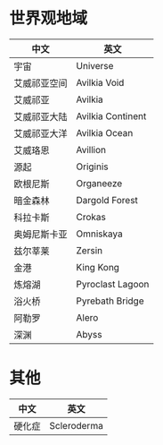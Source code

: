# 世界观地域

| 中文 | 英文 |
| --- | --- |
| 宇宙 | Universe |
| 艾威祁亚空间 | Avilkia Void |
| 艾威祁亚 | Avilkia |
| 艾威祁亚大陆 | Avilkia Continent |
| 艾威祁亚大洋 | Avilkia Ocean |
| 艾威珞恩 | Avillion |
| 源起 | Originis |
| 欧根尼斯 | Organeeze |
| 暗金森林 | Dargold Forest |
| 科拉卡斯 | Crokas |
| 奥姆尼斯卡亚 | Omniskaya |
| 兹尔莘莱 | Zersin |
| 金港 | King Kong |
| 炼熔湖 | Pyroclast Lagoon |
| 浴火桥 | Pyrebath Bridge |
| 阿勒罗 | Alero |
| 深渊 | Abyss |

# 其他

| 中文 | 英文 |
| --- | --- |
| 硬化症 | Scleroderma |
